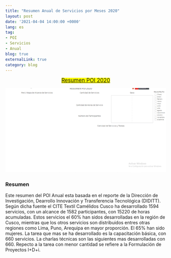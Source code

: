 ```yaml
---
title: "Resumen Anual de Servicios por Meses 2020"
layout: post
date: '2021-04-04 14:00:00 +0000'
lang: es
tag:
- POI
- Servicios
- Anual
blog: true
externalLink: true
category: blog
---
```


<p align="center"> 
<mark>
<a href="https://public.tableau.com/profile/cite.textil.cam.lidos.cusco#!/vizhome/mediamovil/Resumen"><big>Resumen POI 2020</big> </a>
</mark>
</p>

![Reseumen Anual de Servicios 2020](../assets/images/resumen_poi.gif)


<h3>Resumen</h3>
Este resumen del POI Anual esta basada en el reporte de la Dirección de Investigación, Dearrollo Innovación y Transferencia Tecnológica (DIDITT). Según dicha fuente el CITE Textil Camélidos Cusco ha desarrollado 1594 servicios, con un alcance 	de 1582 participantes, con 15220 de horas acumuladas. Estos servicios el 60% han sidos desarrolladas en la región de Cusco, mientras que los otros servicios son distribuidos entres otras regiones como Lima, Puno, Arequipa en mayor proporción. El 65% han sido mujeres. La tarea que mas se ha desarrollado es la capacitación básica, con 660 servicios. La charlas técnicas son las siguientes mas desarrolladas con 660. Repecto a la tarea con menor cantidad se refiere a la Formulación de Proyectos I+D+i. 


